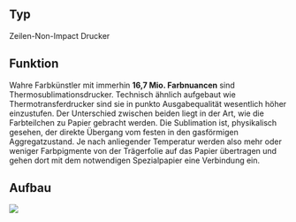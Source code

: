 
## Typ 
Zeilen-Non-Impact Drucker
## Funktion
Wahre Farbkünstler mit immerhin **16,7 Mio. Farbnuancen** sind Thermosublimationsdrucker. Technisch ähnlich aufgebaut wie Thermotransferdrucker sind sie in punkto Ausgabequalität wesentlich höher einzustufen. Der Unterschied zwischen beiden liegt in der Art, wie die Farbteilchen zu Papier gebracht werden. Die Sublimation ist, physikalisch gesehen, der direkte Übergang vom festen in den gasförmigen Aggregatzustand. Je nach anliegender Temperatur werden also mehr oder weniger Farbpigmente von der Trägerfolie auf das Papier übertragen und gehen dort mit dem notwendigen Spezialpapier eine Verbindung ein. 
## Aufbau
![](Pasted%20image%2020231118130134.png)
